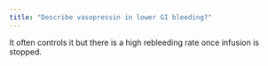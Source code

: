 ```yaml
---
title: "Describe vasopressin in lower GI bleeding?"
---
```

It often controls it but there is a high rebleeding rate once infusion is stopped.

